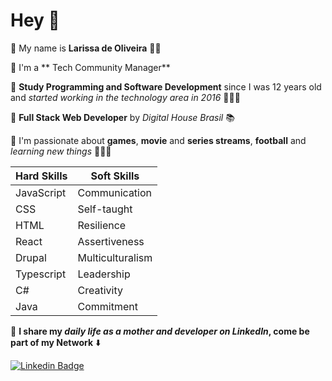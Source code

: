 # Hey 👋

🔹 My name is **Larissa de Oliveira** 👩🏻 

🔹 I'm a ** Tech Community Manager** 

🔹 **Study Programming and Software Development** since I was 12 years old and *started working in the technology area in 2016* 👩🏻‍💻

🔹 **Full Stack Web Developer** by *Digital House Brasil* 📚

🔹 I'm passionate about **games**, **movie** and **series streams**, **football** and *learning new things* 💁🏻‍♀️

|Hard Skills | Soft Skills |
|--|--|
| JavaScript | Communication |
| CSS | Self-taught |
| HTML| Resilience |
|React| Assertiveness |
| Drupal | Multiculturalism |
| Typescript | Leadership |
| C# | Creativity |
| Java | Commitment |

📍 **I share my *daily life as a mother and developer on LinkedIn*, come be part of my Network** ⬇️

[![Linkedin Badge](https://img.shields.io/badge/-LinkedIn-blue?style=flat-square&logo=Linkedin&logoColor=white&link=https://www.linkedin.com/in/isadora-rodrigues-stangarlin-48402b141/)](https://www.linkedin.com/in/larissa-de-oliveira-205//)
